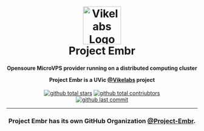 <h1 align="center">
		<a href="https://github.com/Project-Embr">
			<img src="https://avatars.githubusercontent.com/u/54609015" alt="Vikelabs Logo" width="100">
		</a>
	<br>
		Project Embr
	<br>
</h1>
<h4 align="center">
Opensoure MicroVPS provider running on a distributed computing cluster

Project Embr is a UVic **[@Vikelabs](https://github.com/vikeLabs)** project
</h4>

<p align="center">
	<a href="https://github.com/Project-Embr"><img src="https://img.shields.io/github/stars/Project-Embr?logo=Undertale&logoColor=red&style=for-the-badge" alt="github total stars"></a>
	<a href="https://github.com/Project-Embr"><img src="https://img.shields.io/endpoint?url=https://tinyurl.com/2p8mssts&logo=CodeFactor&style=for-the-badge" alt="github total contriubtors"></a>
	<br>
	<a href="https://github.com/Project-Embr"><img src="https://img.shields.io/github/last-commit/Project-Embr/Embr?style=for-the-badge" alt="github last commit"></a>
</p>

---

<h3 align=center>

Project Embr has its own GitHub Organization **[@Project-Embr](https://github.com/Project-Embr)**.

</h3>

